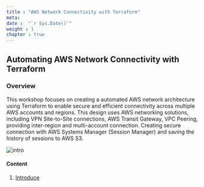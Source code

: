 ```yaml
---
title : "AWS Network Connectivity with Terraform"
meta: 
date :  "`r Sys.Date()`" 
weight : 1 
chapter : true
---
```

## Automating AWS Network Connectivity with Terraform

### Overview
This workshop focuses on creating a automated AWS network architecture using Terraform to enable secure and efficient connectivity across multiple AWS accounts and regions. 
This design uses AWS networking solutions, including VPN Site-to-Site connections, AWS Transit Gateway, VPC Peering, providing inter-region and multi-account connection. 
Creating secure connection with AWS Systems Manager (Session Manager) and saving the history of sessions to AWS S3.

![intro](/aws-fcj/ws2/images/ws2.png?width=1000)

#### Content
1. [Introduce](/1-Introduce)

